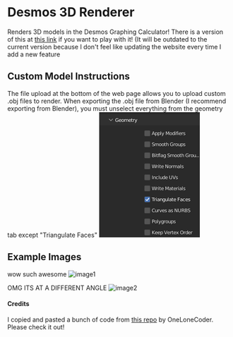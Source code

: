 # Desmos 3D Renderer
 Renders 3D models in the Desmos Graphing Calculator!
 There is a version of this at [this link](https://stupidjuice.github.io/apps/Desmos3DRenderer/) if you want to play with it! (It will be outdated to the current version because I don't feel like updating the website every time I add a new feature

## Custom Model Instructions

The file upload at the bottom of the web page allows you to upload custom .obj files to render.
When exporting the .obj file from Blender (I recommend exporting from Blender), you must unselect everything from the geometry tab except "Triangulate Faces"
![export](images/export.png)

## Example Images

wow such awesome
![image1](https://stupidjuice.github.io/images/desmos3d/ex1.png)

OMG ITS AT A DIFFERENT ANGLE
![image2](https://stupidjuice.github.io/images/desmos3d/ex2.png)
#### Credits
I copied and pasted a bunch of code from [this repo](https://github.com/OneLoneCoder/Javidx9/tree/master/ConsoleGameEngine/BiggerProjects/Engine3D) by OneLoneCoder. Please check it out!
